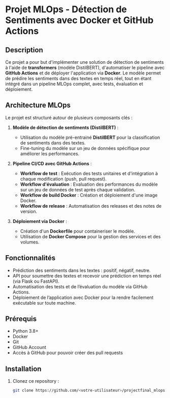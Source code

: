 
# Projet MLOps - Détection de Sentiments avec Docker et GitHub Actions

## Description

Ce projet a pour but d'implémenter une solution de détection de sentiments à l'aide de **transformers** (modèle DistilBERT), d'automatiser le pipeline avec **GitHub Actions** et de déployer l'application via **Docker**. Le modèle permet de prédire les sentiments dans des textes en temps réel, tout en étant intégré dans un pipeline MLOps complet, avec tests, évaluation et déploiement.

## Architecture MLOps

Le projet est structuré autour de plusieurs composants clés :

1. **Modèle de détection de sentiments (DistilBERT)** :
   - Utilisation du modèle pré-entrainé **DistilBERT** pour la classification de sentiments dans des textes.
   - Fine-tuning du modèle sur un jeu de données spécifique pour améliorer les performances.

2. **Pipeline CI/CD avec GitHub Actions** :
   - **Workflow de test** : Exécution des tests unitaires et d'intégration à chaque modification (push, pull request).
   - **Workflow d'évaluation** : Evaluation des performances du modèle sur un jeu de données de test après chaque validation.
   - **Workflow de build Docker** : Création et déploiement d'une image Docker.
   - **Workflow de release** : Automatisation des releases et des notes de version.

3. **Déploiement via Docker** :
   - Création d'un **Dockerfile** pour containeriser le modèle.
   - Utilisation de **Docker Compose** pour la gestion des services et des volumes.

## Fonctionnalités

- Prédiction des sentiments dans les textes : positif, négatif, neutre.
- API pour soumettre des textes et recevoir une prédiction en temps réel (via Flask ou FastAPI).
- Automatisation des tests et de l’évaluation du modèle via GitHub Actions.
- Déploiement de l’application avec Docker pour la rendre facilement exécutable sur toute machine.

## Prérequis

- Python 3.8+
- Docker
- Git
- GitHub Account
- Accès à GitHub pour pouvoir créer des pull requests

## Installation

1. Clonez ce repository :
   ```bash
   git clone https://github.com/<votre-utilisateur>/projectfinal_mlops.git
